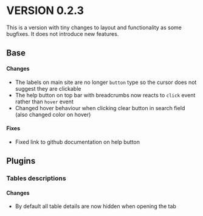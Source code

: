 # VERSION 0.2.3

This is a version with tiny changes to layout and functionality as some bugfixes. It does not introduce new features.

## Base

#### Changes

* The labels on main site are no longer `button` type so the cursor does not suggest they are clickable
* The help button on top bar with breadcrumbs now reacts to `click` event rather than `hover` event
* Changed hover behaviour when clicking clear button in search field (also changed color on hover)

#### Fixes

* Fixed link to github documentation on help button

## Plugins

### Tables descriptions

#### Changes

* By default all table details are now hidden when opening the tab
